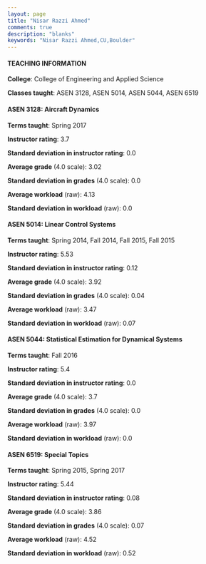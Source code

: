 ```yaml
---
layout: page
title: "Nisar Razzi Ahmed" 
comments: true
description: "blanks"
keywords: "Nisar Razzi Ahmed,CU,Boulder"
---
```

<head>
<script src="https://ajax.googleapis.com/ajax/libs/jquery/2.1.3/jquery.min.js"></script>
<script src="https://dl.dropboxusercontent.com/s/pc42nxpaw1ea4o9/highcharts.js?dl=0"></script>
<!-- <script src="../assets/js/highcharts.js"></script> -->
<style type="text/css">@font-face {
	font-family: "Bebas Neue";
	src: url(https://www.filehosting.org/file/details/544349/BebasNeue Regular.otf) format("opentype");
	}
	h1.Bebas { 
		font-family: "Bebas Neue", Verdana, Tahoma;
	}
</style>
</head>
	   
#### TEACHING INFORMATION

**College**: College of Engineering and Applied Science

**Classes taught**: ASEN 3128, ASEN 5014, ASEN 5044, ASEN 6519

#### ASEN 3128: Aircraft Dynamics

**Terms taught**: Spring 2017

**Instructor rating**: 3.7

**Standard deviation in instructor rating**: 0.0

**Average grade** (4.0 scale): 3.02

**Standard deviation in grades** (4.0 scale): 0.0

**Average workload** (raw): 4.13

**Standard deviation in workload** (raw): 0.0

#### ASEN 5014: Linear Control Systems

**Terms taught**: Spring 2014, Fall 2014, Fall 2015, Fall 2015

**Instructor rating**: 5.53

**Standard deviation in instructor rating**: 0.12

**Average grade** (4.0 scale): 3.92

**Standard deviation in grades** (4.0 scale): 0.04

**Average workload** (raw): 3.47

**Standard deviation in workload** (raw): 0.07

#### ASEN 5044: Statistical Estimation for Dynamical Systems

**Terms taught**: Fall 2016

**Instructor rating**: 5.4

**Standard deviation in instructor rating**: 0.0

**Average grade** (4.0 scale): 3.7

**Standard deviation in grades** (4.0 scale): 0.0

**Average workload** (raw): 3.97

**Standard deviation in workload** (raw): 0.0

#### ASEN 6519: Special Topics

**Terms taught**: Spring 2015, Spring 2017

**Instructor rating**: 5.44

**Standard deviation in instructor rating**: 0.08

**Average grade** (4.0 scale): 3.86

**Standard deviation in grades** (4.0 scale): 0.07

**Average workload** (raw): 4.52

**Standard deviation in workload** (raw): 0.52

